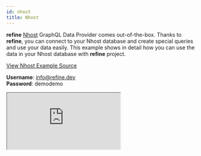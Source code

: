 ```yaml
---
id: nhost
title: Nhost
---
```

**refine** [Nhost](https://nhost.io/) GraphQL Data Provider comes out-of-the-box. Thanks to **refine**, you can connect to your Nhost database and create special queries and use your data easily. This example shows in detail how you can use the data in your Nhost database with **refine** project.

[View Nhost Example Source](https://github.com/pankod/refine/tree/master/examples/dataProvider/nhost)

**Username**: info@refine.dev  
**Password**: demodemo

<iframe loading="lazy" src="https://stackblitz.com//github/pankod/refine/tree/master/examples/dataProvider/nhost?embed=1&view=preview&theme=dark&preset=node"
  style={{width: "100%", height:"80vh", border: "0px", borderRadius: "8px", overflow:"hidden"}}
  title="refine-nhost-example"
  allow="accelerometer; ambient-light-sensor; camera; encrypted-media; geolocation; gyroscope; hid; microphone; midi; payment; usb; vr; xr-spatial-tracking"
  sandbox="allow-forms allow-modals allow-popups allow-presentation allow-same-origin allow-scripts"
></iframe>
